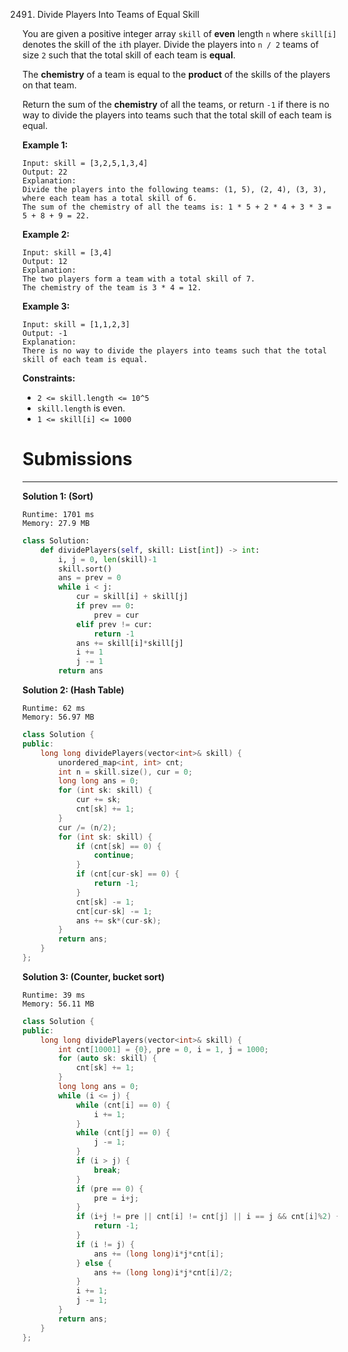 2491. Divide Players Into Teams of Equal Skill

You are given a positive integer array `skill` of **even** length `n` where `skill[i]` denotes the skill of the `i`th player. Divide the players into `n / 2` teams of size `2` such that the total skill of each team is **equal**.

The **chemistry** of a team is equal to the **product** of the skills of the players on that team.

Return the sum of the **chemistry** of all the teams, or return `-1` if there is no way to divide the players into teams such that the total skill of each team is equal.

 

**Example 1:**
```
Input: skill = [3,2,5,1,3,4]
Output: 22
Explanation: 
Divide the players into the following teams: (1, 5), (2, 4), (3, 3), where each team has a total skill of 6.
The sum of the chemistry of all the teams is: 1 * 5 + 2 * 4 + 3 * 3 = 5 + 8 + 9 = 22.
```

**Example 2:**
```
Input: skill = [3,4]
Output: 12
Explanation: 
The two players form a team with a total skill of 7.
The chemistry of the team is 3 * 4 = 12.
```

**Example 3:**
```
Input: skill = [1,1,2,3]
Output: -1
Explanation: 
There is no way to divide the players into teams such that the total skill of each team is equal.
```

**Constraints:**

* `2 <= skill.length <= 10^5`
* `skill.length` is even.
* `1 <= skill[i] <= 1000`

# Submissions
---
**Solution 1: (Sort)**
```
Runtime: 1701 ms
Memory: 27.9 MB
```
```python
class Solution:
    def dividePlayers(self, skill: List[int]) -> int:
        i, j = 0, len(skill)-1
        skill.sort()
        ans = prev = 0
        while i < j:
            cur = skill[i] + skill[j]
            if prev == 0:
                prev = cur
            elif prev != cur:
                return -1
            ans += skill[i]*skill[j]
            i += 1
            j -= 1
        return ans
```

**Solution 2: (Hash Table)**
```
Runtime: 62 ms
Memory: 56.97 MB
```
```c++
class Solution {
public:
    long long dividePlayers(vector<int>& skill) {
        unordered_map<int, int> cnt;
        int n = skill.size(), cur = 0;
        long long ans = 0;
        for (int sk: skill) {
            cur += sk;
            cnt[sk] += 1;
        }
        cur /= (n/2);
        for (int sk: skill) {
            if (cnt[sk] == 0) {
                continue;
            }
            if (cnt[cur-sk] == 0) {
                return -1;
            }
            cnt[sk] -= 1;
            cnt[cur-sk] -= 1;
            ans += sk*(cur-sk);
        }
        return ans;
    }
};
```

**Solution 3: (Counter, bucket sort)**
```
Runtime: 39 ms
Memory: 56.11 MB
```
```c++
class Solution {
public:
    long long dividePlayers(vector<int>& skill) {
        int cnt[10001] = {0}, pre = 0, i = 1, j = 1000;
        for (auto sk: skill) {
            cnt[sk] += 1;
        }
        long long ans = 0;
        while (i <= j) {
            while (cnt[i] == 0) {
                i += 1;
            }
            while (cnt[j] == 0) {
                j -= 1;
            }
            if (i > j) {
                break;
            }
            if (pre == 0) {
                pre = i+j;
            }
            if (i+j != pre || cnt[i] != cnt[j] || i == j && cnt[i]%2) {
                return -1;
            }
            if (i != j) {
                ans += (long long)i*j*cnt[i];
            } else {
                ans += (long long)i*j*cnt[i]/2;
            }
            i += 1;
            j -= 1;
        }
        return ans;
    }
};
```
